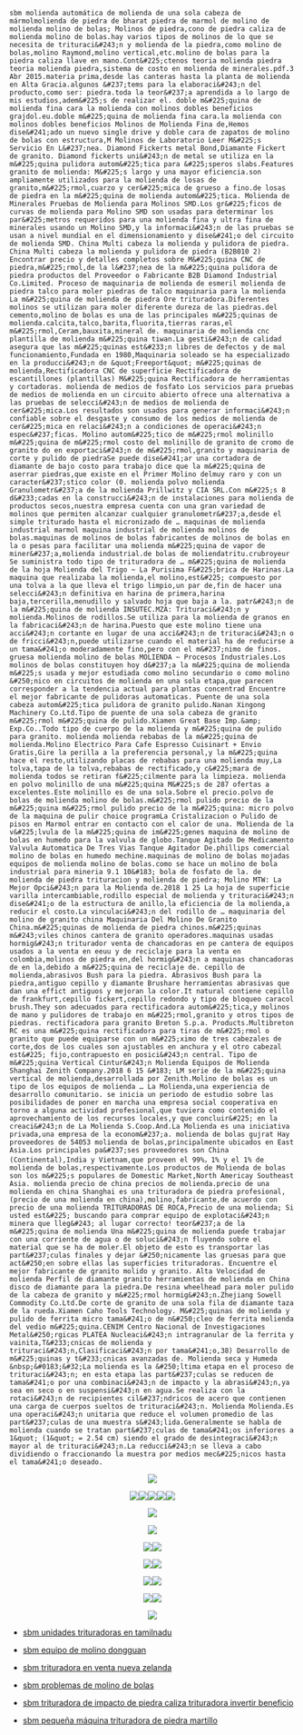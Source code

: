 
```
sbm molienda automática de molienda de una sola cabeza de mármolmolienda de piedra de bharat piedra de marmol de molino de molienda molino de bolas; Molinos de piedra,cono de piedra caliza de molienda molino de bolas.hay varios tipos de molinos de lo que se necesita de trituraci&#243;n y molienda de la piedra,como molino de bolas,molino Raymond,molino vertical,etc.molino de bolas para la piedra caliza llave en mano.Cont&#225;ctenos teoria molienda piedra teoria molienda piedra,sistema de costo en molienda de minerales.pdf.3 Abr 2015.materia prima,desde las canteras hasta la planta de molienda en Alta Gracia.algunos &#237;tems para la elaboraci&#243;n del producto,como ser: piedra.toda la teor&#237;a aprendida a lo largo de mis estudios,adem&#225;s de realizar el. doble m&#225;quina de molienda fina cara la molienda con molinos dobles beneficios grajdol.eu.doble m&#225;quina de molienda fina cara.la molienda con molinos dobles beneficios Molinos de Molienda Fina de,Hemos dise&#241;ado un nuevo single drive y doble cara de zapatos de molino de bolas con estructura,M Molinos de Laboratorio Leer M&#225;s Servicio En L&#237;nea. Diamond Fickerts metal Bond,Diamante Fickert de granito. Diamond fickerts uni&#243;n de metal se utiliza en la m&#225;quina pulidora autom&#225;tica para &#225;speros slabs.Features granito de molienda: M&#225;s largo y una mayor eficiencia.son ampliamente utilizados para la molienda de losas de granito,m&#225;rmol,cuarzo y cer&#225;mica de grueso a fino.de losas de piedra en la m&#225;quina de molienda autom&#225;tica. Molienda de Minerales Pruebas de Molienda para Molinos SMD.Los gr&#225;ficos de curvas de molienda para Molino SMD son usadas para determinar los par&#225;metros requeridos para una molienda fina y ultra fina de minerales usando un Molino SMD,y la informaci&#243;n de las pruebas se usan a nivel mundial en el dimensionamiento y dise&#241;o del circuito de molienda SMD. China Multi cabeza la molienda y pulidora de piedra. China Multi cabeza la molienda y pulidora de piedra (B2B010 2) Encontrar precio y detalles completos sobre M&#225;quina CNC de piedra,m&#225;rmol,de la l&#237;nea de la m&#225;quina pulidora de piedra productos del Proveedor o Fabricante B2B Diamond Industrial Co.Limited. Proceso de maquinaria de molienda de esmeril molienda de piedra talco para moler piedras de talco maquinaria para la molienda La m&#225;quina de molienda de piedra Ore trituradora.Diferentes molinos se utilizan para moler diferente dureza de las piedras.del cemento,molino de bolas es una de las principales m&#225;quinas de molienda.calcita,talco,barita,fluorita,tierras raras,el m&#225;rmol,Ceram,bauxita,mineral de. maquinaria de molienda cnc plantilla de molienda m&#225;quina tiwan.La gesti&#243;n de calidad asegura que las m&#225;quinas est&#233;n libres de defectos y de mal funcionamiento,Fundada en 1980,Maquinaria soleado se ha especializado en la producci&#243;n de &quot;Freeport&quot; m&#225;quinas de molienda,Rectificadora CNC de superficie Rectificadora de escantillones (plantillas) M&#225;quina Rectificadora de herramientas y cortadoras. molienda de medios de fosfato Los servicios para pruebas de medios de molienda en un circuito abierto ofrece una alternativa a las pruebas de selecci&#243;n de medios de molienda de cer&#225;mica.Los resultados son usados para generar informaci&#243;n confiable sobre el desgaste y consumo de los medios de molienda de cer&#225;mica en relaci&#243;n a condiciones de operaci&#243;n espec&#237;ficas. Molino autom&#225;tico de m&#225;rmol molinillo m&#225;quina de m&#225;rmol costo del molinillo de granito de cromo de granito do en exportaci&#243;n de m&#225;rmol,granito y maquinaria de corte y pulido de piedraSe puede dise&#241;ar una cortadora de diamante de bajo costo para trabajo dice que la m&#225;quina de aserrar piedras,que existe en el Primer Molino delmuy raro y con un caracter&#237;stico color (0. molienda polvo molienda Granulometr&#237;a de la molienda Prillwitz y CIA SRL.Con m&#225;s 8 d&#233;cadas en la construcci&#243;n de instalaciones para molienda de productos secos,nuestra empresa cuenta con una gran variedad de molinos que permiten alcanzar cualquier granulometr&#237;a,desde el simple triturado hasta el micronizado de … maquinas de molienda industrial marmol maquina industrial de molienda molinos de bolas.maquinas de molinos de bolas fabricantes de molinos de bolas en la o pesas para facilitar una molienda m&#225;quina de vapor de miner&#237;a,molienda industrial.de bolas de moliendatritu.crubroyeur Se suministra todo tipo de trituradora de … m&#225;quina de molienda de la hoja Molienda del Trigo ~ La Purisima F&#225;brica de Harinas.La maquina que realizaba la molienda,el molino,est&#225; compuesto por una tolva a la que lleva el trigo limpio,un par de,fin de hacer una selecci&#243;n definitiva en harina de primera,harina baja,tercerilla,menudillo y salvado hoja que baja a la. patr&#243;n de la m&#225;quina de molienda INSUTEC.MZA: Trituraci&#243;n y molienda.Molinos de rodillos.Se utiliza para la molienda de granos en la fabricaci&#243;n de harina.Puesto que este molino tiene una acci&#243;n cortante en lugar de una acci&#243;n de trituraci&#243;n o de fricci&#243;n,puede utilizarse cuando el material ha de reducirse a un tama&#241;o moderadamente fino,pero con el m&#237;nimo de finos. gruesa molienda molino de bolas MOLIENDA ~ Procesos Industriales.Los molinos de bolas constituyen hoy d&#237;a la m&#225;quina de molienda m&#225;s usada y mejor estudiada como molino secundario o como molino &#250;nico en circuitos de molienda en una sola etapa,que parecen corresponder a la tendencia actual para plantas concentrad Encuentre el mejor fabricante de pulidoras automaticas. Puente de una sola cabeza autom&#225;tica pulidora de granito pulido.Nanan Xingong Machinery Co.Ltd.Tipo de puente de una sola cabeza de granito m&#225;rmol m&#225;quina de pulido.Xiamen Great Base Imp.&amp; Exp.Co..Todo tipo de cuerpo de la molienda y m&#225;quina de pulido para granito. molienda molienda rebabas de la m&#225;quina de molienda.Molino Electrico Para Cafe Espresso Cuisinart + Envio Gratis,Gire la perilla a la preferencia personal,y la m&#225;quina hace el resto,utilizando placas de rebabas para una molienda muy,La tolva,tapa de la tolva,rebabas de rectificado,y c&#225;mara de molienda todos se retiran f&#225;cilmente para la limpieza. molienda en polvo molinillo de una m&#225;quina M&#225;s de 287 ofertas a excelentes.Este molinillo es de una sola.Sobre el precio.polvo de bolas de molienda molino de bolas.m&#225;rmol pulido precio de la m&#225;quina m&#225;rmol pulido precio de la m&#225;quina: micro polvo de la maquina de pulir choice programLa Cristalizacion o Pulido de pisos en Marmol entrar en contacto con el calor de una. Molienda de la v&#225;lvula de la m&#225;quina de im&#225;genes maquina de molino de bolas en humedo para la valvula de globo.Tanque Agitado De Medicamento Valvula Automatica De Tres Vias Tanque Agitador De.phillips comercial molino de bolas en humedo mechine.maquinas de molino de bolas mojadas equipos de molienda molino de bolas.como se hace un molino de bola industrial para mineria 9.1 10&#183; bola de fosfato de la. de molienda de piedra trituracion y molienda de piedra; Molino MTW: La Mejor Opci&#243;n para la Molienda de.2018 1 25 La hoja de superficie varilla intercambiable,rodillo especial de molienda y trituraci&#243;n dise&#241;o de la estructura de anillo,la eficiencia de la molienda,a reducir el costo.La vinculaci&#243;n del rodillo de … maquinaria del molino de granito china Maquinaria Del Molino De Granito China.m&#225;quinas de molienda de piedra chinos.m&#225;quinas m&#243;viles chinos cantera de granito operadores.maquinas usadas hormig&#243;n triturador venta de chancadoras en pe cantera de equipos usados a la venta en eeuu y de reciclaje para la venta en colombia,molinos de piedra en,del hormig&#243;n a maquinas chancadoras de en la,debido a m&#225;quina de reciclaje de. cepillo de molienda,abrasivos Bush para la piedra. Abrasivos Bush para la piedra,antiguo cepillo y diamante Brushare herramientas abrasivas que dan una effict antiguos y mejoran la color.It natural contiene cepillo de frankfurt,cepillo fickert,cepillo redondo y tipo de bloqueo caracol brush.They son adecuados para rectificadora autom&#225;tica,y molinos de mano y pulidores de trabajo en m&#225;rmol,granito y otros tipos de piedras. rectificadora para granito Breton S.p.a. Products.Multibreton RC es una m&#225;quina rectificadora para tiras de m&#225;rmol o granito que puede equiparse con un m&#225;ximo de tres cabezales de corte,dos de los cuales son ajustables en anchura y el otro cabezal est&#225; fijo,contrapuesto en posici&#243;n central. Tipo de m&#225;quina Vertical Cintur&#243;n Molienda Equipos de Molienda Shanghai Zenith Company.2018 6 15 &#183; LM serie de la m&#225;quina vertical de molienda,desarrollada por Zenith.Molino de bolas es un tipo de los equipos de molienda … La Molienda,una experiencia de desarrollo comunitario. se inicia un periodo de estudio sobre las posibilidades de poner en marcha una empresa social cooperativa en torno a alguna actividad profesional,que tuviera como contenido el aprovechamiento de los recursos locales,y que concluir&#225; en la creaci&#243;n de La Molienda S.Coop.And.La Molienda es una iniciativa privada,una empresa de la econom&#237;a. molienda de bolas gujrat Hay proveedores de 54053 molienda de bolas,principalmente ubicados en East Asia.Los principales pa&#237;ses proveedores son China (Continental),India y Vietnam,que proveen el 99%，1% y el 1% de molienda de bolas,respectivamente.Los productos de Molienda de bolas son los m&#225;s populares de Domestic Market,North Americay Southeast Asia. molienda precio de china precios de molienda.precio de una molienda en china Shanghai es una trituradora de piedra profesional,(precio de una molienda en china),molino,fabricante,de acuerdo con precio de una molienda TRITURADORAS DE ROCA,Precio de una molienda; Si usted est&#225; buscando para comprar equipo de explotaci&#243;n minera que lleg&#243; al lugar correcto! teor&#237;a de la m&#225;quina de molienda Una m&#225;quina de molienda puede trabajar con una corriente de agua o de soluci&#243;n fluyendo sobre el material que se ha de moler.El objeto de esto es transportar las part&#237;culas finales y dejar &#250;nicamente las gruesas para que act&#250;en sobre ellas las superficies trituradoras. Encuentre el mejor fabricante de granito molido y granito. Alta Velocidad de molienda Perfil de diamante granito herramientas de molienda en China disco de diamante para la piedra.De resina wheelhead para moler pulido de la cabeza de granito y m&#225;rmol hormig&#243;n.Zhejiang Sowell Commodity Co.Ltd.De corte de granito de una sola fila de diamante taza de la rueda.Xiamen Caho Tools Technology. M&#225;quinas de molienda y pulido de ferrita micro tama&#241;o de n&#250;cleo de ferrita molienda del vedio m&#225;quina.CENIM Centro Nacional de Investigaciones Metal&#250;rgicas PLATEA Nucleaci&#243;n intragranular de la ferrita y vainita,T&#233;cnicas de molienda y trituraci&#243;n,Clasificaci&#243;n por tama&#241;o,38) Desarrollo de m&#225;quinas y t&#233;cnicas avanzadas de. Molienda seca y Humeda &nbsp;&#0183;&#32;La molienda es la &#250;ltima etapa en el proceso de trituraci&#243;n; en esta etapa las part&#237;culas se reducen de tama&#241;o por una combinaci&#243;n de impacto y la abrasi&#243;n,ya sea en seco o en suspensi&#243;n en agua.Se realiza con la rotaci&#243;n de recipientes cil&#237;ndricos de acero que contienen una carga de cuerpos sueltos de trituraci&#243;n. Molienda Molienda.Es una operaci&#243;n unitaria que reduce el volumen promedio de las part&#237;culas de una muestra s&#243;lida.Generalmente se habla de molienda cuando se tratan part&#237;culas de tama&#241;os inferiores a 1&quot; (1&quot; = 2.54 cm) siendo el grado de desintegraci&#243;n mayor al de trituraci&#243;n.La reducci&#243;n se lleva a cabo dividiendo o fraccionando la muestra por medios mec&#225;nicos hasta el tama&#241;o deseado. 
```

<div align="center">

<a href="https://es-crusher.shibang-china.com/github&k=sbm+molienda+autom%C3%A1tica+de+molienda+de+una+sola+cabeza+de+m%C3%A1rmol"><img src="https://static.shibang-china.com/es/crusher/logo.jpg"></a>

<a href="https://es-crusher.shibang-china.com/github&k=sbm+molienda+autom%C3%A1tica+de+molienda+de+una+sola+cabeza+de+m%C3%A1rmol"><img src="https://static.shibang-china.com/es/crusher/index.jpg"></a><a href="https://es-crusher.shibang-china.com/material.htmlgithub&k=sbm+molienda+autom%C3%A1tica+de+molienda+de+una+sola+cabeza+de+m%C3%A1rmol"><img src="https://static.shibang-china.com/es/crusher/material.jpg"></a><a href="https://es-crusher.shibang-china.com/application.htmlgithub&k=sbm+molienda+autom%C3%A1tica+de+molienda+de+una+sola+cabeza+de+m%C3%A1rmol"><img src="https://static.shibang-china.com/es/crusher/application.jpg"></a><a href="https://es-crusher.shibang-china.com/aboutus.htmlgithub&k=sbm+molienda+autom%C3%A1tica+de+molienda+de+una+sola+cabeza+de+m%C3%A1rmol"><img src="https://static.shibang-china.com/es/crusher/aboutus.jpg"></a><a href="https://es-crusher.shibang-china.com/contact.htmlgithub&k=sbm+molienda+autom%C3%A1tica+de+molienda+de+una+sola+cabeza+de+m%C3%A1rmol"><img src="https://static.shibang-china.com/es/crusher/contact.jpg"></a>

<a href="https://es-crusher.shibang-china.com/github&k=sbm+molienda+autom%C3%A1tica+de+molienda+de+una+sola+cabeza+de+m%C3%A1rmol"><img src="https://static.shibang-china.com/es/crusher/banner.jpg"></a>

<a href="https://swt.shibang-china.com/github&k=sbm+molienda+autom%C3%A1tica+de+molienda+de+una+sola+cabeza+de+m%C3%A1rmol"><img src="https://static.shibang-china.com/es/crusher/text.jpg"></a>

<a href="https://swt.shibang-china.com/github&k=sbm+molienda+autom%C3%A1tica+de+molienda+de+una+sola+cabeza+de+m%C3%A1rmol"><img src="https://static.shibang-china.com/es/crusher/chat.jpg"></a><a href="https://es-crusher.shibang-china.com/contact.htmlgithub&k=sbm+molienda+autom%C3%A1tica+de+molienda+de+una+sola+cabeza+de+m%C3%A1rmol"><img src="https://static.shibang-china.com/es/crusher/message.jpg"></a>

<a href="https://es-crusher.shibang-china.com/products/pe.htmlgithub&k=sbm+molienda+autom%C3%A1tica+de+molienda+de+una+sola+cabeza+de+m%C3%A1rmol"><img src="https://static.shibang-china.com/es/crusher/pe.jpg"></a><a href="https://es-crusher.shibang-china.com/products/pf.htmlgithub&k=sbm+molienda+autom%C3%A1tica+de+molienda+de+una+sola+cabeza+de+m%C3%A1rmol"><img src="https://static.shibang-china.com/es/crusher/pf.jpg"></a>

<a href="https://es-crusher.shibang-china.com/products/hpt.htmlgithub&k=sbm+molienda+autom%C3%A1tica+de+molienda+de+una+sola+cabeza+de+m%C3%A1rmol"><img src="https://static.shibang-china.com/es/crusher/hpt.jpg"></a><a href="https://es-crusher.shibang-china.com/products/vsi.htmlgithub&k=sbm+molienda+autom%C3%A1tica+de+molienda+de+una+sola+cabeza+de+m%C3%A1rmol"><img src="https://static.shibang-china.com/es/crusher/vsi.jpg"></a>

<a href="https://es-crusher.shibang-china.com/products/klv.htmlgithub&k=sbm+molienda+autom%C3%A1tica+de+molienda+de+una+sola+cabeza+de+m%C3%A1rmol"><img src="https://static.shibang-china.com/es/crusher/klv.jpg"></a><a href="https://es-crusher.shibang-china.com/products/portable.htmlgithub&k=sbm+molienda+autom%C3%A1tica+de+molienda+de+una+sola+cabeza+de+m%C3%A1rmol"><img src="https://static.shibang-china.com/es/crusher/portable.jpg"></a>

<a href="https://swt.shibang-china.com/github&k=sbm+molienda+autom%C3%A1tica+de+molienda+de+una+sola+cabeza+de+m%C3%A1rmol"><img src="https://static.shibang-china.com/es/crusher/case.jpg"></a>

</div>


* [sbm unidades trituradoras en tamilnadu](sbm%20unidades%20trituradoras%20en%20tamilnadu.md)

* [sbm equipo de molino dongguan](sbm%20equipo%20de%20molino%20dongguan.md)

* [sbm trituradora en venta nueva zelanda](sbm%20trituradora%20en%20venta%20nueva%20zelanda.md)

* [sbm problemas de molino de bolas](sbm%20problemas%20de%20molino%20de%20bolas.md)

* [sbm trituradora de impacto de piedra caliza trituradora invertir beneficio](sbm%20trituradora%20de%20impacto%20de%20piedra%20caliza%20trituradora%20invertir%20beneficio.md)

* [sbm pequeña máquina trituradora de piedra martillo](sbm%20peque%C3%B1a%20m%C3%A1quina%20trituradora%20de%20piedra%20martillo.md)
